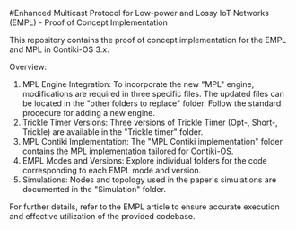 #Enhanced Multicast Protocol for Low-power and Lossy IoT Networks (EMPL) - Proof of Concept Implementation

This repository contains the proof of concept implementation for the EMPL and MPL in Contiki-OS 3.x.

Overview:

1. MPL Engine Integration:
  To incorporate the new "MPL" engine, modifications are required in three specific files. The updated files can be located in the "other folders to replace" folder. Follow the standard procedure for adding a new engine.
2. Trickle Timer Versions:
  Three versions of Trickle Timer (Opt-, Short-, Trickle) are available in the "Trickle timer" folder.
3. MPL Contiki Implementation:
  The "MPL Contiki implementation" folder contains the MPL implementation tailored for Contiki-OS.
4. EMPL Modes and Versions:
  Explore individual folders for the code corresponding to each EMPL mode and version.
5. Simulations:
  Nodes and topology used in the paper's simulations are documented in the "Simulation" folder.

For further details, refer to the EMPL article to ensure accurate execution and effective utilization of the provided codebase.
